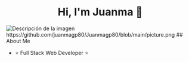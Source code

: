 <div align="center">
<h1 align="center">Hi, I'm Juanma 👋</h1>
</div>
<image src="/picture.jpg" alt="Descripción de la imagen">
https://github.com/juanmagp80/Juanmagp80/blob/main/picture.png
## About Me

- ⭐ Full Stack Web Developer ⭐ 

<br>

